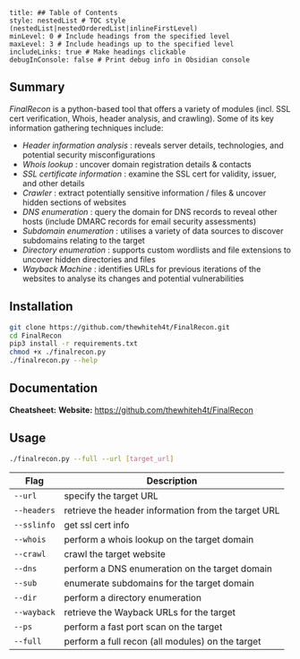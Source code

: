 ```table-of-contents
title: ## Table of Contents
style: nestedList # TOC style (nestedList|nestedOrderedList|inlineFirstLevel)
minLevel: 0 # Include headings from the specified level
maxLevel: 3 # Include headings up to the specified level
includeLinks: true # Make headings clickable
debugInConsole: false # Print debug info in Obsidian console
```

## Summary
*FinalRecon* is a python-based tool that offers a variety of modules (incl. SSL cert verification, Whois, header analysis, and crawling). Some of its key information gathering techniques include:
- *Header information analysis* : reveals server details, technologies, and potential security misconfigurations
- *Whois lookup* : uncover domain registration details & contacts
- *SSL certificate information* : examine the SSL cert for validity, issuer, and other details
- *Crawler* : extract potentially sensitive information / files & uncover hidden sections of websites
- *DNS enumeration* : query the domain for DNS records to reveal other hosts (include DMARC records for email security assessments)
- *Subdomain enumeration* : utilises a variety of data sources to discover subdomains relating to the target
- *Directory enumeration* : supports custom wordlists and file extensions to uncover hidden directories and files
- *Wayback Machine* : identifies URLs for previous iterations of the websites to analyse its changes and potential vulnerabilities

## Installation
```sh
git clone https://github.com/thewhiteh4t/FinalRecon.git
cd FinalRecon
pip3 install -r requirements.txt
chmod +x ./finalrecon.py
./finalrecon.py --help
```

## Documentation
**Cheatsheet:** 
**Website:** https://github.com/thewhiteh4t/FinalRecon
## Usage
```sh
./finalrecon.py --full --url [target_url]
```

| Flag        | Description                                         |
| ----------- | --------------------------------------------------- |
| `--url`     | specify the target URL                              |
| `--headers` | retrieve the header information from the target URL |
| `--sslinfo` | get ssl cert info                                   |
| `--whois`   | perform a whois lookup on the target domain         |
| `--crawl`   | crawl the target website                            |
| `--dns`     | perform a DNS enumeration on the target domain      |
| `--sub`     | enumerate subdomains for the target domain          |
| `--dir`     | perform a directory enumeration                     |
| `--wayback` | retrieve the Wayback URLs for the target            |
| `--ps`      | perform a fast port scan on the target              |
| `--full`    | perform a full recon (all modules) on the target    |
